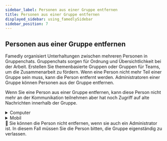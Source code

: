 ```yaml
---
sidebar_label: Personen aus einer Gruppe entfernen
title: Personen aus einer Gruppe entfernen
displayed_sidebar: using_famedlySidebar
sidebar_position: 7
---
```


## Personen aus einer Gruppe entfernen

Famedly organisiert Unterhaltungen zwischen mehreren Personen in Gruppenchats. Gruppenchats sorgen für Ordnung und Übersichtlichkeit bei der Arbeit. Erstellen Sie themenbasierte Gruppen oder Gruppen für Teams, um die Zusammenarbeit zu fördern. Wenn eine Person nicht mehr Teil einer Gruppe sein muss, kann die Person entfernt werden. Administratoren einer Gruppe können Personen aus der Gruppe entfernen.

Wenn Sie eine Person aus einer Gruppe entfernen, kann diese Person nicht mehr an der Kommunikation teilnehmen aber hat noch Zugriff auf alte Nachrichten innerhalb der Gruppe.

<details>
<summary>Computer</summary>

1. Klicken Sie auf ℹ in der rechten oberen Ecke des Bildschirms einer Gruppe, um die Gruppendetails zu öffnen.
2. Klicken Sie auf **Mitglieder**.
3. Klicken Sie auf **Benutzer entfernen**.

</details>

<details>
<summary>Mobil</summary>

1. Tippen Sie auf die Kopfzeile einer Gruppe, um die Gruppendetails zu öffnen.
2. Tippen Sie auf **Teilnehmer**.
3. **Tippe und halte** auf die Person, die Sie entfernen möchtest.
4. Tippen Sie auf **"Name der Person" entfernen**.

</details>

<aside>
🚧 Sie können die Person nicht entfernen, wenn sie auch ein Administrator ist. In diesem Fall müssen Sie die Person bitten, die Gruppe eigenständig zu verlassen.

</aside>